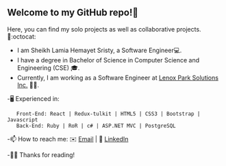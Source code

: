 ## Welcome to my GitHub repo!👋  

Here, you can find my solo projects as well as collaborative projects.📔:octocat:

 - I am Sheikh Lamia Hemayet Sristy, a Software Engineer💻. 
 - I have a degree in Bachelor of Science in Computer Science and Engineering (CSE) 🎓.
 - Currently, I am working as a Software Engineer at <a href="https://lenoxparkinc.com/" target="_blank">Lenox Park Solutions Inc.</a> 🌟🌟.
 
   
 -🖥️ Experienced in:

       Front-End: React | Redux-tulkit | HTML5 | CSS3 | Bootstrap | Javascript
       Back-End: Ruby | RoR | c# | ASP.NET MVC | PostgreSQL
      
      
      

-📫 How to reach me: ✉️ <a href="mailto:lamiasristy@gmail.com?subject=Hello Lamia!">Email</a>  |  💼 [LinkedIn](https://www.linkedin.com/in/lamia-hemayet-sristy/)
     
-✌🏼 Thanks for reading!   
